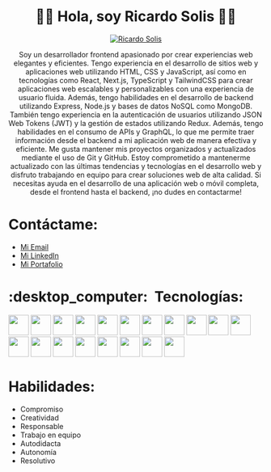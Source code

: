 <h1 align="center">👨‍💻 Hola, soy Ricardo Solis 👨‍💻</h1>

<p align="center">
    <a href="https://github.com/JhoanaZF">
        <img src="https://readme-typing-svg.demolab.com?font=Fira+Code&pause=500&color=90EE90&center=true&width=600&lines=Desarrollador+Full Stack" alt="Ricardo Solis" />
    </a>
</p>

<p align="center">
Soy un desarrollador frontend apasionado por crear experiencias web elegantes y eficientes. Tengo experiencia en el desarrollo de sitios web y aplicaciones web utilizando HTML, CSS y JavaScript, así como en tecnologías como React, Next.js, TypeScript y TailwindCSS para crear aplicaciones web escalables y personalizables con una experiencia de usuario fluida. Además, tengo habilidades en el desarrollo de backend utilizando Express, Node.js y bases de datos NoSQL como MongoDB. También tengo experiencia en la autenticación de usuarios utilizando JSON Web Tokens (JWT) y la gestión de estados utilizando Redux. Además, tengo habilidades en el consumo de APIs y GraphQL, lo que me permite traer información desde el backend a mi aplicación web de manera efectiva y eficiente. Me gusta mantener mis proyectos organizados y actualizados mediante el uso de Git y GitHub. Estoy comprometido a mantenerme actualizado con las últimas tendencias y tecnologías en el desarrollo web y disfruto trabajando en equipo para crear soluciones web de alta calidad. Si necesitas ayuda en el desarrollo de una aplicación web o móvil completa, desde el frontend hasta el backend, ¡no dudes en contactarme!
</p>

<h1 align="left">Contáctame:</h1>

-   [Mi Email](mailto:ricardosv46@gmail.com)
-   [Mi LinkedIn](https://www.linkedin.com/in/ricardosv46/)
-   [Mi Portafolio](https://ricardosv.netlify.app/)

<h1 align="left">:desktop_computer:&nbsp;&nbsp;Tecnologías:</h1>
<p align="left">
        <img src="https://cdn.jsdelivr.net/gh/devicons/devicon/icons/html5/html5-original.svg"  width="40" height="40"  />
        <img src="https://cdn.jsdelivr.net/gh/devicons/devicon/icons/css3/css3-original.svg" width="40" height="40"/>
        <img src="https://cdn.jsdelivr.net/gh/devicons/devicon/icons/sass/sass-original.svg" width="40" height="40"/>
        <img src="https://cdn.jsdelivr.net/gh/devicons/devicon/icons/tailwindcss/tailwindcss-plain.svg" width="40" height="40" />
        <img src="https://cdn.jsdelivr.net/gh/devicons/devicon/icons/javascript/javascript-original.svg" width="40" height="40" />
        <img src="https://cdn.jsdelivr.net/gh/devicons/devicon/icons/typescript/typescript-original.svg" width="40" height="40"/>
        <img src="https://cdn.jsdelivr.net/gh/devicons/devicon/icons/react/react-original.svg" width="40" height="40" />
        <img src="https://cdn.jsdelivr.net/gh/devicons/devicon/icons/nextjs/nextjs-original.svg" width="40" height="40" />
        <img src="https://cdn.jsdelivr.net/gh/devicons/devicon/icons/redux/redux-original.svg" width="40" height="40"/>
        <img src="https://cdn.jsdelivr.net/gh/devicons/devicon/icons/materialui/materialui-original.svg" width="40" height="40" />
        <img src="https://cdn.jsdelivr.net/gh/devicons/devicon/icons/github/github-original.svg" width="40" height="40"/>
        <img src="https://cdn.jsdelivr.net/gh/devicons/devicon/icons/gitlab/gitlab-original.svg" width="40" height="40"/>
        <img src="https://cdn.jsdelivr.net/gh/devicons/devicon/icons/graphql/graphql-plain.svg" width="40" height="40" />
        <img src="https://cdn.jsdelivr.net/gh/devicons/devicon/icons/nodejs/nodejs-original.svg" width="40" height="40" />
        <img src="https://cdn.jsdelivr.net/gh/devicons/devicon/icons/express/express-original.svg" width="40" height="40"/>
        <img src="https://cdn.jsdelivr.net/gh/devicons/devicon/icons/mongodb/mongodb-original.svg" width="40" height="40" />
        <img src="https://cdn.jsdelivr.net/gh/devicons/devicon/icons/mysql/mysql-original.svg" width="40" height="40" />
        <img src="https://cdn.jsdelivr.net/gh/devicons/devicon/icons/linux/linux-original.svg" width="40" height="40" />
        <img src="https://cdn.jsdelivr.net/gh/devicons/devicon/icons/npm/npm-original-wordmark.svg" width="40" height="40" />


</p>

<h1 align="left">Habilidades:</h1>

-   Compromiso
-   Creatividad
-   Responsable 
-   Trabajo en equipo 
-   Autodidacta 
-   Autonomía  
-   Resolutivo

